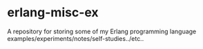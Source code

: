 # erlang-misc-ex
A repository for storing some of my Erlang programming language examples/experiments/notes/self-studies../etc..
